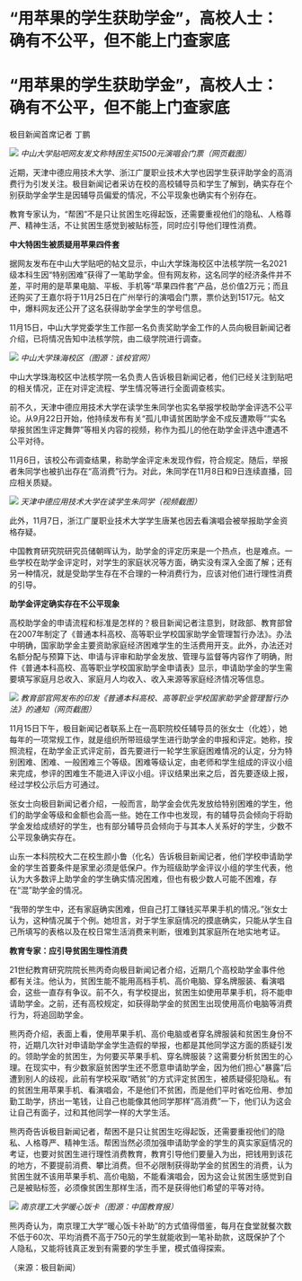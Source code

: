 # “用苹果的学生获助学金”，高校人士：确有不公平，但不能上门查家底

# “用苹果的学生获助学金”，高校人士：确有不公平，但不能上门查家底

极目新闻首席记者 丁鹏

![](https://inews.gtimg.com/om_bt/Oq_nPmtB61pYp0CfLGFm_NlWrWDPnYQG7zjhqQPj4N_UQAA/1000)
_中山大学贴吧网友发文称特困生买1500元演唱会门票（网页截图）_

近期，天津中德应用技术大学、浙江广厦职业技术大学也因学生获评助学金的高消费行为引发关注。极目新闻记者采访在校的高校辅导员和学生了解到，确实存在个别获助学金学生是因辅导员偏爱的情况，不公平现象也确实有个别存在。

教育专家认为，“帮困”不是只让贫困生吃得起饭，还需要重视他们的隐私、人格尊严、精神生活，不让贫困生感觉到被贴标签，同时应引导他们理性消费。

**中大特困生被质疑用苹果四件套**

据网友发布在中山大学贴吧的帖文显示，中山大学珠海校区中法核学院一名2021级本科生因“特别困难”获得了一笔助学金。但有网友称，这名同学的经济条件并不差，平时用的是苹果电脑、平板、手机等“苹果四件套”产品，总价值2万元；而且还购买了王嘉尔将于11月25日在广州举行的演唱会门票，票价达到1517元。帖文中，爆料网友还公开了这名获得助学金学生的学号信息。

11月15日，中山大学党委学生工作部一名负责奖助学金工作的人员向极目新闻记者介绍，已将情况告知中法核学院，由二级学院进行调查。

![](https://inews.gtimg.com/om_bt/OYoRJ7lGVxeDo_02Qrl5UBvlyiV0BbMDXyOHk_XCoe83kAA/1000)
_中山大学珠海校区（图源：该校官网）_

中山大学珠海校区中法核学院一名负责人告诉极目新闻记者，他们已经关注到贴吧的相关情况，正在对评定流程、学生情况等进行全面调查核实。

前不久，天津中德应用技术大学在读学生朱同学也实名举报学校助学金评选不公平论。从9月22日开始，他持续发布有关“孤儿申请贫困助学金不成反遭欺辱”“实名举报贫困生评定舞弊”等相关内容的视频，称作为孤儿的他在助学金评选中遭遇不公平对待。

11月6日，该校公布调查结果，称助学金评定未发现作假，符合规定。随后，举报者朱同学也被扒出存在“高消费”行为。对此，朱同学在11月8日和9日连续直播，回应相关质疑。

![](https://inews.gtimg.com/om_bt/OvTsjmhGJMPawpx2YYNKDfBnojEOw_MLxUA8JSn66v4U0AA/1000)
_天津中德应用技术大学在读学生朱同学（视频截图）_

此外，11月7日，浙江广厦职业技术大学学生唐某也因去看演唱会被举报助学金资格存疑。

中国教育研究院研究员储朝晖认为，助学金的评定历来是一个热点，也是难点。一些学校在助学金评定时，对学生的家庭状况等方面，确实没有深入全面了解；还有另一种情况，就是受助学生存在不合理的一种消费行为，应该对他们进行理性消费的引导。

**助学金评定确实存在不公平现象**

高校助学金的申请流程和标准是怎样的？极目新闻记者注意到，财政部、教育部曾在2007年制定了《普通本科高校、高等职业学校国家助学金管理暂行办法》。办法中明确，国家助学金主要资助家庭经济困难学生的生活费用开支。此外，办法还对名额分配与预算下达、申请与评审和助学金发放、管理与监督等内容作了明确，附件《普通本科高校、高等职业学校国家助学金申请表》显示，申请助学金的学生需要填写家庭月总收入、家庭月人均收入、收入来源等家庭经济情况等信息。

![](https://inews.gtimg.com/om_bt/Ow50Z1cFNGmWJejOnzdatF4aVPsB6bcY7bC8cPsnhFyygAA/1000)
_教育部官网发布的印发《普通本科高校、高等职业学校国家助学金管理暂行办法》的通知（网页截图）_

11月15日下午，极目新闻记者联系上在一高职院校任辅导员的张女士（化姓），她每年的一项常规工作，就是组织所带班级学生进行助学金的申报和评定。她称，按照流程，在助学金正式评定前，首先要进行一轮学生家庭困难情况的认定，分为特别困难、困难、一般困难三个等级。困难等级认定，由老师和学生组成的评议小组来完成，参评的困难生不能进入评议小组。评议结果出来之后，首先要逐级上报，经过学校公示后方可通过。

张女士向极目新闻记者介绍，一般而言，助学金会优先发放给特别困难的学生，他们的助学金等级和金额也会高一些。她在工作中也发现，有的辅导员会倾向于将助学金发给成绩好的学生，也有部分辅导员会倾向于与其本人关系好的学生，少数不公平现象确实存在。

山东一本科院校大二在校生颜小鲁（化名）告诉极目新闻记者，他们学校申请助学金的学生首要条件是家里必须是低保户。作为班级助学金评议小组的学生代表，他认为大多数评上助学金的学生确实情况困难，但也有极少数人可能不困难，存在“混”助学金的情况。

“我带的学生中，还有家庭确实困难，但自己打工赚钱买苹果手机的情况。”张女士认为，这种情况属于个例。她坦言，对于学生家庭情况的摸底确实，只能从学生自己所填写的表格以及在校日常生活消费来判断，很难到其家庭所在地实地考证。

**教育专家：应引导贫困生理性消费**

21世纪教育研究院院长熊丙奇向极目新闻记者介绍，近期几个高校助学金事件他都有关注。他认为，贫困生能不能用高档手机、高价电脑、穿名牌服装、看演唱会，这些一直存有争议。前不久，有学校提出，贫困生如使用苹果手机，将不能申请助学金。之前，还有高校规定，如获得助学金的贫困生出现使用高价电脑等消费行为，将追回助学金。

熊丙奇介绍，表面上看，使用苹果手机、高价电脑或者穿名牌服装和贫困生身份不符，近期几次针对申请助学金学生造假的举报，也都是其他同学这方面的质疑引发的。领助学金的贫困生，为何要买苹果手机、穿名牌服装？这需要分析贫困生的心理。在现实中，有少数家庭贫困学生还不愿意申请助学金，因为他们担心“暴露”后遭到别人的歧视，此前有学校采取“晒贫”的方式评定贫困生，被质疑侵犯隐私。有的贫困生用苹果手机、看演唱会，不是他们不贫困，而是他们平时省吃俭用、参加勤工助学，挤出一笔钱，让自己也能像其他同学那样“高消费”一下，他们认为这会让自己有面子，过和其他同学一样的大学生活。

熊丙奇告诉极目新闻记者，帮困不是只让贫困生吃得起饭，还需要重视他们的隐私、人格尊严、精神生活。帮困当然必须加强申请助学金的学生的真实家庭情况的考证，也要对贫困生进行理性消费教育，教育引导他们要量入为出，把钱用到该花的地方，不要提前消费、攀比消费。但不必限制获得助学金的贫困生的消费，认为贫困生就不该用苹果手机、高价电脑，不能看演唱会，因为这会让贫困生感觉到自己是被贴标签，必须像贫困生那样生活，而不是获得他们希望的平等对待。

![](https://inews.gtimg.com/om_bt/OjHMmGkJkVGYxtmvDVP5SmioZik1vkiY8efa5lS5HahXoAA/1000)
_南京理工大学暖心饭卡（图源：中国教育报）_

熊丙奇认为，南京理工大学“暖心饭卡补助”的方式值得借鉴，每月在食堂就餐次数不低于60次、平均消费不高于750元的学生就能收到一笔补助款，这既保护了个人隐私，又能将钱真正发到有需要的学生手里，模式值得探索。

（来源：极目新闻）

